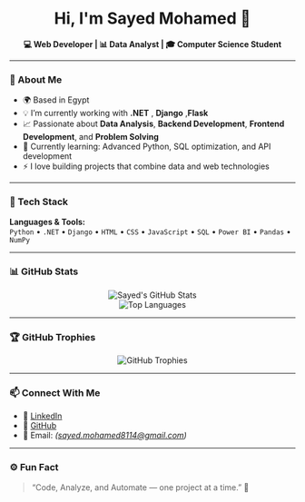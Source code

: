 <h1 align="center">Hi, I'm Sayed Mohamed 👋</h1>

<p align="center">
  <b>💻 Web Developer | 📊 Data Analyst | 🎓 Computer Science Student</b>
</p>

---

### 🚀 About Me  
- 🌍 Based in Egypt  
- 💡 I’m currently working with **.NET** , **Django**  ,**Flask**
- 📈 Passionate about **Data Analysis**, **Backend Development**, **Frontend Development**, and **Problem Solving**  
- 🧠 Currently learning: Advanced Python, SQL optimization, and API development  
- ⚡ I love building projects that combine data and web technologies

---

### 🧰 Tech Stack  
**Languages & Tools:**  
`Python` • `.NET` • `Django` • `HTML` • `CSS` • `JavaScript` • `SQL` • `Power BI` • `Pandas` • `NumPy`  

---

### 📊 GitHub Stats  
<div align="center">

![Sayed's GitHub Stats](https://github-readme-stats.vercel.app/api?username=Sayed-Mohamed8114&show_icons=true&theme=tokyonight&rank_icon=github)  
![Top Languages](https://github-readme-stats.vercel.app/api/top-langs/?username=Sayed-Mohamed8114&layout=compact&theme=tokyonight)

</div>

---

### 🏆 GitHub Trophies  
<div align="center">

![GitHub Trophies](https://github-profile-trophy.vercel.app/?username=Sayed-Mohamed8114&theme=tokyonight&no-frame=true&margin-w=5)

</div>

---

### 📫 Connect With Me  
- 💼 [LinkedIn](https://www.linkedin.com/in/sayed-mohamed-xyz8112004/)  
- 🐍 [GitHub](https://github.com/Sayed-Mohamed8114)  
- 📧 Email: *(sayed.mohamed8114@gmail.com)*  

---

### ⚙️ Fun Fact  
> “Code, Analyze, and Automate — one project at a time.” 🚀

